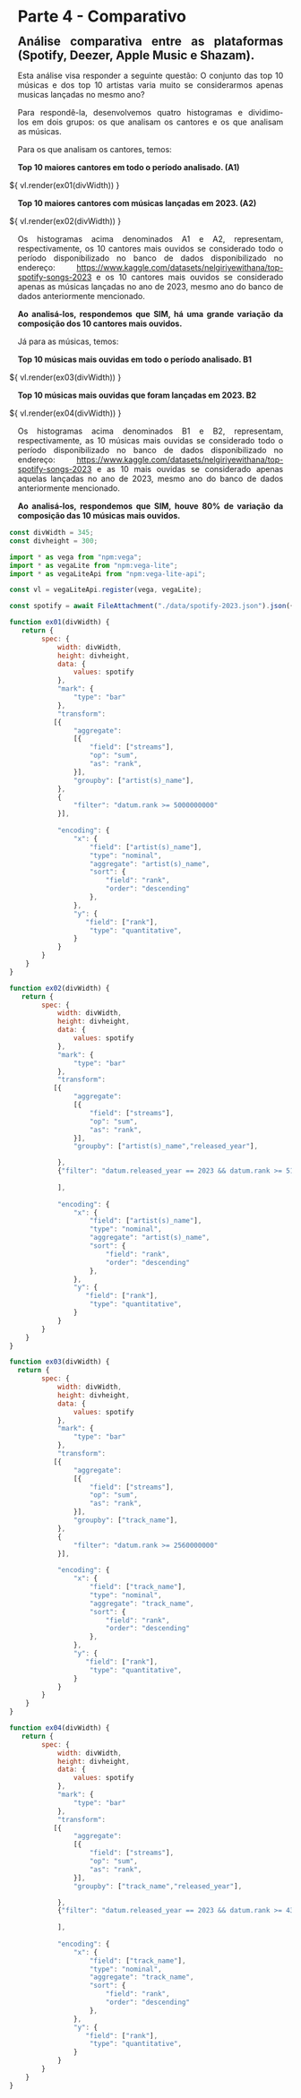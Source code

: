 <style> 
    p, table, figure, figcaption, h1, h2, h3, h4, h5, h6, .katex-display 
    {
        max-width:none;
        text-align: justify;
        margin: 15px 15px;
        text-wrap: pretty;
    }
</style>
# Parte 4 - Comparativo
## Análise comparativa entre as plataformas (Spotify, Deezer, Apple Music e Shazam).



Esta análise visa responder a seguinte questão: O conjunto das top 10 músicas e dos top 10 artistas varia muito se considerarmos apenas musicas lançadas no mesmo ano?

Para respondê-la, desenvolvemos quatro histogramas e dividimo-los em dois grupos: os que analisam os cantores e os que analisam as músicas.

Para os que analisam os cantores, temos:

<div class="grid grid-cols-2">
    <div id="ex01" class="card">
        <h4>Top 10 maiores cantores em todo o período analisado. (A1)</h4>
   <div style="width: 100%; margin-top: 15px;">
            ${ vl.render(ex01(divWidth)) }
        </div>
    </div>
    <div id="ex02" class="card">
        <h4>Top 10 maiores cantores com  músicas lançadas em 2023. (A2)</h4>
        <div style="width: 100%; margin-top: 15px;">
            ${ vl.render(ex02(divWidth)) }
        </div>
    </div>
</div>

Os histogramas acima denominados A1 e A2, representam, respectivamente, os 10 cantores mais ouvidos se considerado todo o período disponibilizado no banco de dados disponibilizado no endereço: https://www.kaggle.com/datasets/nelgiriyewithana/top-spotify-songs-2023 e os 10 cantores mais ouvidos se considerado apenas as músicas lançadas no ano de 2023, mesmo ano do banco de dados anteriormente mencionado.

#### Ao analisá-los, respondemos que SIM, há uma grande variação da composição dos 10 cantores mais ouvidos.


Já para as músicas, temos:

<div class="grid grid-cols-2">
    <div id="ex03" class="card">
        <h4>Top 10 músicas mais ouvidas em todo o período analisado. B1</h4>
        <div style="width: 100%; margin-top: 15px;">
             ${ vl.render(ex03(divWidth)) }
        </div>
    </div>
    <div id="ex04" class="card">
        <h4>Top 10 músicas mais ouvidas que foram lançadas em 2023. B2</h4>
        <div style="width: 100%; margin-top: 15px;">
             ${ vl.render(ex04(divWidth)) }
        </div>
    </div>
</div>

Os histogramas acima denominados B1 e B2, representam, respectivamente, as 10 músicas mais ouvidas se considerado todo o período disponibilizado no banco de dados disponibilizado no endereço: https://www.kaggle.com/datasets/nelgiriyewithana/top-spotify-songs-2023 e as 10 mais ouvidas se considerado apenas aquelas lançadas no ano de 2023, mesmo ano do banco de dados anteriormente mencionado.

#### Ao analisá-los, respondemos que SIM, houve 80% de variação da composição das 10 músicas mais ouvidos.

```js
const divWidth = 345;
const divheight = 300;

```


```js
import * as vega from "npm:vega";
import * as vegaLite from "npm:vega-lite";
import * as vegaLiteApi from "npm:vega-lite-api";

const vl = vegaLiteApi.register(vega, vegaLite);

const spotify = await FileAttachment("./data/spotify-2023.json").json({typed: true});

function ex01(divWidth) {
   return {
        spec: {
            width: divWidth,
            height: divheight,
            data: {
                values: spotify
            },
            "mark": {
                "type": "bar"
            },
            "transform": 
           [{
                "aggregate": 
                [{
                    "field": ["streams"],
                    "op": "sum", 
                    "as": "rank",
                }],
                "groupby": ["artist(s)_name"],
            },
            {
                "filter": "datum.rank >= 5000000000"
            }],      
                   
            "encoding": {
                "x": {
                    "field": ["artist(s)_name"],
                    "type": "nominal",
                    "aggregate": "artist(s)_name",
                    "sort": {
                        "field": "rank",
                        "order": "descending"
                    },            
                },
                "y": {
                   "field": ["rank"],
                    "type": "quantitative",
                }
            }
        }
    }
}

function ex02(divWidth) {
   return {
        spec: {
            width: divWidth,
            height: divheight,
            data: {
                values: spotify
            },
            "mark": {
                "type": "bar"
            },
            "transform": 
           [{
                "aggregate": 
                [{
                    "field": ["streams"],
                    "op": "sum", 
                    "as": "rank",
                }],
                "groupby": ["artist(s)_name","released_year"],

            },
            {"filter": "datum.released_year == 2023 && datum.rank >= 510000000"},
         
            ],      
                   
            "encoding": {
                "x": {
                    "field": ["artist(s)_name"],
                    "type": "nominal",
                    "aggregate": "artist(s)_name",
                    "sort": {
                        "field": "rank",
                        "order": "descending"
                    },            
                },
                "y": {
                   "field": ["rank"],
                    "type": "quantitative",
                }
            }
        }
    }
}

function ex03(divWidth) {
  return {
        spec: {
            width: divWidth,
            height: divheight,
            data: {
                values: spotify
            },
            "mark": {
                "type": "bar"
            },
            "transform": 
           [{
                "aggregate": 
                [{
                    "field": ["streams"],
                    "op": "sum", 
                    "as": "rank",
                }],
                "groupby": ["track_name"],
            },
            {
                "filter": "datum.rank >= 2560000000"
            }],      
                   
            "encoding": {
                "x": {
                    "field": ["track_name"],
                    "type": "nominal",
                    "aggregate": "track_name",
                    "sort": {
                        "field": "rank",
                        "order": "descending"
                    },            
                },
                "y": {
                   "field": ["rank"],
                    "type": "quantitative",
                }
            }
        }
    }
}

function ex04(divWidth) {
   return {
        spec: {
            width: divWidth,
            height: divheight,
            data: {
                values: spotify
            },
            "mark": {
                "type": "bar"
            },
            "transform": 
           [{
                "aggregate": 
                [{
                    "field": ["streams"],
                    "op": "sum", 
                    "as": "rank",
                }],
                "groupby": ["track_name","released_year"],

            },
            {"filter": "datum.released_year == 2023 && datum.rank >= 430000000"},
         
            ],      
                   
            "encoding": {
                "x": {
                    "field": ["track_name"],
                    "type": "nominal",
                    "aggregate": "track_name",
                    "sort": {
                        "field": "rank",
                        "order": "descending"
                    },            
                },
                "y": {
                   "field": ["rank"],
                    "type": "quantitative",
                }
            }
        }
    }
}
```